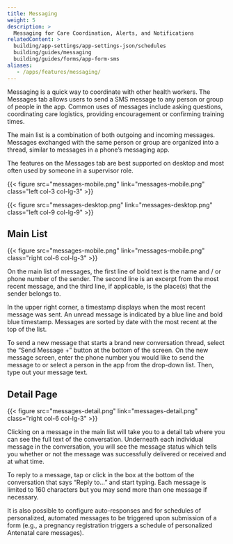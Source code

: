 ```yaml
---
title: Messaging
weight: 5
description: >
  Messaging for Care Coordination, Alerts, and Notifications
relatedContent: >
  building/app-settings/app-settings-json/schedules
  building/guides/messaging
  building/guides/forms/app-form-sms
aliases:
   - /apps/features/messaging/
---
```


Messaging is a quick way to coordinate with other health workers. The Messages tab allows users to send a SMS message to any person or group of people in the app. Common uses of messages include asking questions, coordinating care logistics, providing encouragement or confirming training times.

The main list is a combination of both outgoing and incoming messages. Messages exchanged with the same person or group are organized into a thread, similar to messages in a phone’s messaging app. 

The features on the Messages tab are best supported on desktop and most often used by someone in a supervisor role.

{{< figure src="messages-mobile.png" link="messages-mobile.png" class="left col-3 col-lg-3" >}}

{{< figure src="messages-desktop.png" link="messages-desktop.png" class="left col-9 col-lg-9" >}}

## Main List

{{< figure src="messages-mobile.png" link="messages-mobile.png" class="right col-6 col-lg-3" >}}

On the main list of messages, the first line of bold text is the name and / or phone number of the sender. The second line is an excerpt from the most recent message, and the third line, if applicable, is the place(s) that the sender belongs to. 

In the upper right corner, a timestamp displays when the most recent message was sent. An unread message is indicated by a blue line and bold blue timestamp. Messages are sorted by date with the most recent at the top of the list.

To send a new message that starts a brand new conversation thread, select the “Send Message +” button at the bottom of the screen. On the new message screen, enter the phone number you would like to send the message to or select a person in the app from the drop-down list. Then, type out your message text.
<br clear="all">

## Detail Page

{{< figure src="messages-detail.png" link="messages-detail.png" class="right col-6 col-lg-3" >}}


Clicking on a message in the main list will take you to a detail tab where you can see the full text of the conversation. Underneath each individual message in the conversation, you will see the message status which tells you whether or not the message was successfully delivered or received and at what time.

To reply to a message, tap or click in the box at the bottom of the conversation that says “Reply to…” and start typing. Each message is limited to 160 characters but you may send more than one message if necessary.

It is also possible to configure auto-responses and for schedules of personalized, automated messages to be triggered upon submission of a form (e.g., a pregnancy registration triggers a schedule of personalized Antenatal care messages).
<br clear="all">
